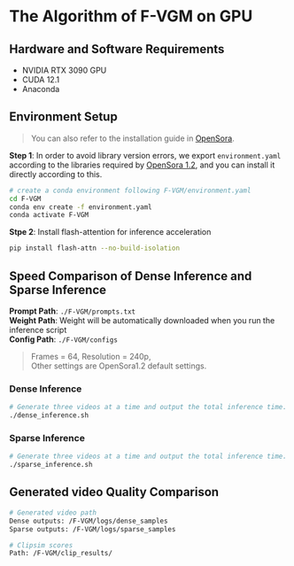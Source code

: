 # The Algorithm of F-VGM on GPU

## Hardware and Software Requirements
- NVIDIA RTX 3090 GPU
- CUDA 12.1
- Anaconda

## Environment Setup

> You can also refer to the installation guide in [OpenSora](https://github.com/hpcaitech/Open-Sora?tab=readme-ov-file#installation).

**Step 1**: In order to avoid library version errors, we export `environment.yaml` according to the libraries required by [OpenSora 1.2](https://github.com/hpcaitech/Open-Sora), and you can install it directly according to this.
```bash
# create a conda environment following F-VGM/environment.yaml
cd F-VGM
conda env create -f environment.yaml
conda activate F-VGM
```
**Stpe 2**: Install flash-attention for inference acceleration
```bash
pip install flash-attn --no-build-isolation
```

## Speed Comparison of Dense Inference and Sparse Inference
**Prompt Path**: `./F-VGM/prompts.txt`   
**Weight Path**: Weight will be automatically downloaded when you run the inference script  
**Config Path**: `./F-VGM/configs`
>Frames = 64, Resolution = 240p,  
Other settings are OpenSora1.2 default settings.
### Dense Inference
```bash
# Generate three videos at a time and output the total inference time.
./dense_inference.sh
```
### Sparse Inference
```bash
# Generate three videos at a time and output the total inference time.
./sparse_inference.sh
```
## Generated video Quality Comparison
```bash 
# Generated video path
Dense outputs: /F-VGM/logs/dense_samples
Sparse outputs: /F-VGM/logs/sparse_samples

# Clipsim scores
Path: /F-VGM/clip_results/ 
```

